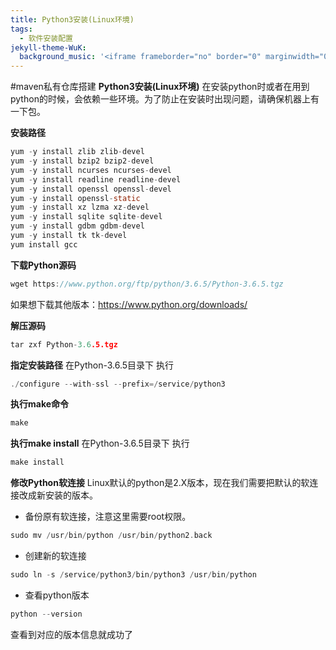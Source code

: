 ```yaml
---
title: Python3安装(Linux环境)
tags:
  - 软件安装配置
jekyll-theme-WuK:
  background_music: '<iframe frameborder="no" border="0" marginwidth="0" marginheight="0" width=100% height=86 src="//music.163.com/outchain/player?type=2&id=27876158&auto=0&height=66"></iframe>'
---
```


#maven私有仓库搭建
**Python3安装(Linux环境)**
在安装python时或者在用到python的时候，会依赖一些环境。为了防止在安装时出现问题，请确保机器上有一下包。

**安装路径**
```c
yum -y install zlib zlib-devel
yum -y install bzip2 bzip2-devel
yum -y install ncurses ncurses-devel
yum -y install readline readline-devel
yum -y install openssl openssl-devel
yum -y install openssl-static
yum -y install xz lzma xz-devel
yum -y install sqlite sqlite-devel
yum -y install gdbm gdbm-devel
yum -y install tk tk-devel
yum install gcc
```

**下载Python源码**
```c
wget https://www.python.org/ftp/python/3.6.5/Python-3.6.5.tgz
```

如果想下载其他版本：https://www.python.org/downloads/

**解压源码**
```c
tar zxf Python-3.6.5.tgz
```

**指定安装路径**
在Python-3.6.5目录下 执行

```c
./configure --with-ssl --prefix=/service/python3
```

**执行make命令**
```c
make
```

**执行make install**
在Python-3.6.5目录下 执行
```c
make install
```

**修改Python软连接**
Linux默认的python是2.X版本，现在我们需要把默认的软连接改成新安装的版本。
- 备份原有软连接，注意这里需要root权限。
```c
sudo mv /usr/bin/python /usr/bin/python2.back
```

- 创建新的软连接
```c
sudo ln -s /service/python3/bin/python3 /usr/bin/python
```

- 查看python版本
```c
python --version
```
查看到对应的版本信息就成功了















